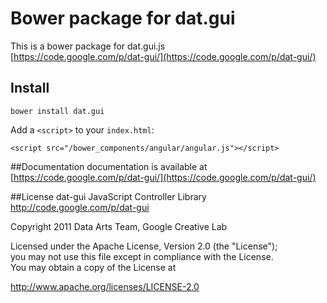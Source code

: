 # Bower package for dat.gui
This is a bower package for dat.gui.js  
[https://code.google.com/p/dat-gui/](https://code.google.com/p/dat-gui/)


## Install
`bower install dat.gui`

Add a `<script>` to your `index.html`:

`<script src="/bower_components/angular/angular.js"></script>`

##Documentation
documentation is available at [https://code.google.com/p/dat-gui/](https://code.google.com/p/dat-gui/)  


##License
dat-gui JavaScript Controller Library  
http://code.google.com/p/dat-gui  

Copyright 2011 Data Arts Team, Google Creative Lab  

Licensed under the Apache License, Version 2.0 (the "License");  
you may not use this file except in compliance with the License.  
You may obtain a copy of the License at  

http://www.apache.org/licenses/LICENSE-2.0  